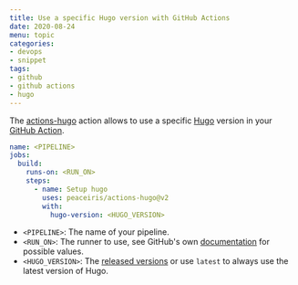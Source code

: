```yaml
---
title: Use a specific Hugo version with GitHub Actions
date: 2020-08-24
menu: topic
categories:
- devops
- snippet
tags:
- github
- github actions
- hugo
---
```


The [actions-hugo](https://github.com/peaceiris/actions-hugo) action allows to use a specific [Hugo](https://gohugo.io/) version in your [GitHub Action](https://github.com/features/actions).

```yaml
name: <PIPELINE>
jobs:
  build:
    runs-on: <RUN_ON>
    steps:
      - name: Setup hugo
        uses: peaceiris/actions-hugo@v2
        with:
          hugo-version: <HUGO_VERSION>
```

- `<PIPELINE>`: The name of your pipeline.
- `<RUN_ON>`: The runner to use, see GitHub's own [documentation](https://help.github.com/en/actions/reference/workflow-syntax-for-github-actions#jobsjob_idruns-on) for possible values.
- `<HUGO_VERSION>`: The [released versions](https://github.com/gohugoio/hugo/releases) or use `latest` to always use the latest version of Hugo.
